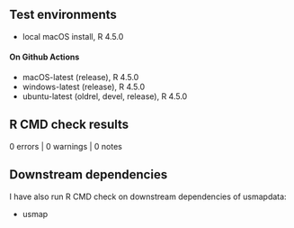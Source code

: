 
## Test environments
* local macOS install, R 4.5.0

#### On Github Actions
* macOS-latest (release), R 4.5.0
* windows-latest (release), R 4.5.0
* ubuntu-latest (oldrel, devel, release), R 4.5.0

## R CMD check results

0 errors | 0 warnings | 0 notes

## Downstream dependencies

I have also run R CMD check on downstream dependencies of usmapdata:

* usmap
